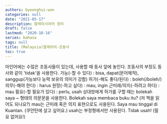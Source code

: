 ```yaml
---
authors: byeonghui-won
categories: null
date: "2021-05-17"
description: 말레이시아어 정리
draft: false
lastmod: "2020-10-16"
series: bahasa
tags: null
title: (Malaysia)말레이어-조동사
toc: true
---
```


마인어에는 수많은 조동사들이 있는데, 사용할 때 동사 앞에 놓인다. 조동사의 부정도 동사와 같이 'tidak'을 사용한다.
가능(-할 수 있다) : bisa, dapat(문어체적), sanggup(가능보다 능력 보유의 의미가 강함)
허가(-해도 좋다/된다) : boleh(/boleh/)
의무(-해야 한다) : harus
원망(-하고 싶다) : mau, ingin
근미래/의지(-하려고 하다) : mau
필요(-할 필요가 있다) : perlu, usah
상대방에게 허가를 구할 때는 bolekah saya ~ 형태의 의문문을 사용한다.
Bolekah saya membaca buku itu? (저 책을 읽어도 되나요?)
mau는 근미래 혹은 의지 표현으로도 사용된다.
Saya mau tinggal di Kuantan. (쿠안탄에 살고 싶어요.)
usah는 부정형에서만 사용된다.
Tidak usah! (필요 없어요!)

